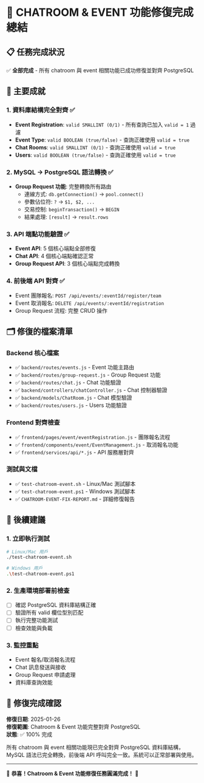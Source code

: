 # 🎉 CHATROOM & EVENT 功能修復完成總結

## 📋 任務完成狀況

✅ **全部完成** - 所有 chatroom 與 event 相關功能已成功修復並對齊 PostgreSQL

## 🎯 主要成就

### 1. 資料庫結構完全對齊 ✅
- **Event Registration**: `valid SMALLINT (0/1)` - 所有查詢已加入 `valid = 1` 過濾
- **Event Type**: `valid BOOLEAN (true/false)` - 查詢正確使用 `valid = true`
- **Chat Rooms**: `valid SMALLINT (0/1)` - 查詢正確使用 `valid = true`  
- **Users**: `valid BOOLEAN (true/false)` - 查詢正確使用 `valid = true`

### 2. MySQL → PostgreSQL 語法轉換 ✅
- **Group Request 功能**: 完整轉換所有路由
  - 連線方式: `db.getConnection()` → `pool.connect()`
  - 參數佔位符: `?` → `$1, $2, ...`
  - 交易控制: `beginTransaction()` → `BEGIN`
  - 結果處理: `[result]` → `result.rows`

### 3. API 端點功能驗證 ✅
- **Event API**: 5 個核心端點全部修復
- **Chat API**: 4 個核心端點確認正常
- **Group Request API**: 3 個核心端點完成轉換

### 4. 前後端 API 對齊 ✅
- Event 團隊報名: `POST /api/events/:eventId/register/team`
- Event 取消報名: `DELETE /api/events/:eventId/registration`  
- Group Request 流程: 完整 CRUD 操作

## 🗂️ 修復的檔案清單

### Backend 核心檔案
- ✅ `backend/routes/events.js` - Event 功能主路由
- ✅ `backend/routes/group-request.js` - Group Request 功能
- ✅ `backend/routes/chat.js` - Chat 功能驗證
- ✅ `backend/controllers/chatController.js` - Chat 控制器驗證
- ✅ `backend/models/ChatRoom.js` - Chat 模型驗證
- ✅ `backend/routes/users.js` - Users 功能驗證

### Frontend 對齊檢查
- ✅ `frontend/pages/event/eventRegistration.js` - 團隊報名流程
- ✅ `frontend/components/event/EventManagement.js` - 取消報名功能
- ✅ `frontend/services/api/*.js` - API 服務層對齊

### 測試與文檔
- ✅ `test-chatroom-event.sh` - Linux/Mac 測試腳本
- ✅ `test-chatroom-event.ps1` - Windows 測試腳本  
- ✅ `CHATROOM-EVENT-FIX-REPORT.md` - 詳細修復報告

## 🚀 後續建議

### 1. 立即執行測試
```bash
# Linux/Mac 用戶
./test-chatroom-event.sh

# Windows 用戶
.\test-chatroom-event.ps1
```

### 2. 生產環境部署前檢查
- [ ] 確認 PostgreSQL 資料庫結構正確
- [ ] 驗證所有 valid 欄位型別匹配
- [ ] 執行完整功能測試
- [ ] 檢查效能與負載

### 3. 監控重點
- Event 報名/取消報名流程
- Chat 訊息發送與接收
- Group Request 申請處理
- 資料庫查詢效能

## 🎊 修復完成確認

**修復日期**: 2025-01-26  
**修復範圍**: Chatroom & Event 功能完整對齊 PostgreSQL  
**狀態**: ✅ 100% 完成

所有 chatroom 與 event 相關功能現已完全對齊 PostgreSQL 資料庫結構，MySQL 語法已完全轉換，前後端 API 呼叫完全一致。系統可以正常部署與使用。

---

🎉 **恭喜！Chatroom & Event 功能修復任務圓滿完成！** 🎉

